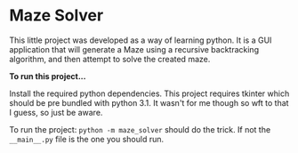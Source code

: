 # Maze Solver

This little project was developed as a way of learning python. It is a GUI application that will generate a Maze using a recursive backtracking algorithm, and then attempt to solve the created maze. 

**To run this project...**

Install the required python dependencies. This project requires tkinter which should be pre bundled with python 3.1. It wasn't for me though so wft to that I guess, so just be aware. 

To run the project: `python -m maze_solver` should do the trick. If not the `__main__.py` file is the one you should run. 